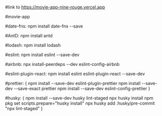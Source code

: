 
#link to https://movie-app-nine-rouge.vercel.app

#movie-app

#date-fns: npm install date-fns --save

#AntD: npm install antd

#lodash: npm install lodash

#eslint: npm install eslint --save-dev

#airbnb: npx install-peerdeps --dev eslint-config-airbnb

#eslint-plugin-react: npm install eslint eslint-plugin-react --save-dev

#prettier: {
    npm install --save-dev eslint-plugin-prettier
    npm install --save-dev --save-exact prettier
    npm install --save-dev eslint-config-prettier
}

#husky: {
    npm install --save-dev husky lint-staged
    npx husky install
    npm pkg set scripts.prepare="husky install"
    npx husky add .husky/pre-commit "npx lint-staged"
}

